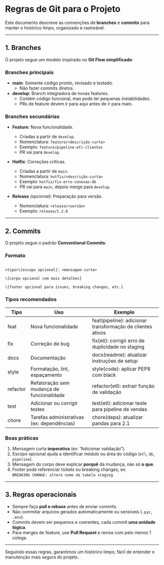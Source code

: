 # Regras de Git para o Projeto

Este documento descreve as convenções de **branches** e **commits** para manter o histórico limpo, organizado e rastreável.

---

## 1. Branches

O projeto segue um modelo inspirado no **Git Flow simplificado**:

### **Branches principais**
- **main**: Somente código pronto, revisado e testado.
  - Não fazer commits diretos.
- **develop**: Branch integradora de novas features.
  - Contém código funcional, mas pode ter pequenas instabilidades.
  - PRs de feature devem ir para aqui antes de ir para main.

### **Branches secundárias**
- **Feature**: Nova funcionalidade.
  - Criadas a partir de `develop`.
  - Nomenclatura: `feature/<descrição-curta>`
  - Exemplo: `feature/pipeline-etl-clientes`
  - PR vai para `develop`.
  
- **Hotfix**: Correções críticas.
  - Criadas a partir de `main`.
  - Nomenclatura: `hotfix/<descrição-curta>`
  - Exemplo: `hotfix/fix-erro-conexao-db`
  - PR vai para `main`, depois merge para `develop`.
  
- **Release** *(opcional)*: Preparação para versão.
  - Nomenclatura: `release/<versão>`
  - Exemplo: `release/1.2.0`

---

## 2. Commits

O projeto segue o padrão **Conventional Commits**:

### **Formato**
```

<tipo>\[escopo opcional]: <mensagem curta>

\[corpo opcional com mais detalhes]

\[footer opcional para issues, breaking changes, etc.]

```

### **Tipos recomendados**
| Tipo      | Uso                                           | Exemplo |
|-----------|----------------------------------------------|---------|
| feat      | Nova funcionalidade                           | feat(pipeline): adicionar transformação de clientes ativos |
| fix       | Correção de bug                               | fix(etl): corrigir erro de duplicidade no staging |
| docs      | Documentação                                 | docs(readme): atualizar instruções de setup |
| style     | Formatação, lint, espaçamento                | style(code): aplicar PEP8 com black |
| refactor  | Refatoração sem mudança de funcionalidade    | refactor(etl): extrair função de validação |
| test      | Adicionar ou corrigir testes                 | test(etl): adicionar teste para pipeline de vendas |
| chore     | Tarefas administrativas (ex: dependências)  | chore(deps): atualizar pandas para 2.1 |

### **Boas práticas**
1. Mensagem curta **imperativa** (ex: “Adicionar validação”).
2. Escopo opcional ajuda a identificar módulo ou área do código (`etl`, `db`, `pipeline`).
3. Mensagem do corpo deve explicar **porquê** da mudança, não só **o que**.
4. Footer pode referenciar tickets ou breaking changes, ex:  
   `BREAKING CHANGE: altera nome da tabela staging`

---

## 3. Regras operacionais

- Sempre faça **pull e rebase** antes de enviar commits.
- Não commitar arquivos gerados automaticamente ou sensíveis (`.pyc`, `.env`).
- Commits devem ser pequenos e coerentes, cada commit **uma unidade lógica**.
- Para merges de feature, use **Pull Request** e revise com pelo menos 1 colega.

---

Seguindo essas regras, garantimos um histórico limpo, fácil de entender e manutenção mais segura do projeto.
